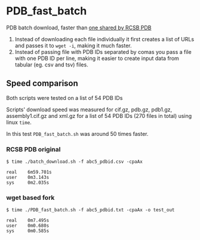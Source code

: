 # PDB_fast_batch

PDB batch download, faster than [one shared by RCSB PDB](https://www.rcsb.org/docs/programmatic-access/batch-downloads-with-shell-script)

1. Instead of downloading each file individually it first creates a list of
   URLs and passes it to `wget -i`, making it much faster.
2. Instead of passing file with PDB IDs separated by comas you pass a file with
   one PDB ID per line, making it easier to create input data from tabular (eg.
   csv and tsv) files.

## Speed comparison

Both scripts were tested on a list of 54 PDB IDs

Scripts' download speed was measured for cif.gz, pdb.gz, pdb1.gz,
assembly1.cif.gz and xml.gz for a list of 54 PDB IDs (270 files in total) using
linux `time`.

In this test `PDB_fast_batch.sh` was around 50 times faster.

### RCSB PDB original

```
$ time ./batch_download.sh -f abc5_pdbid.csv -cpaAx
```

```
real    6m59.701s
user    0m3.143s
sys     0m2.035s
```

### wget based fork

```
$ time ./PDB_fast_batch.sh -f abc5_pdbid.txt -cpaAx -o test_out
```

```
real    0m7.495s
user    0m0.680s
sys     0m0.585s
```
